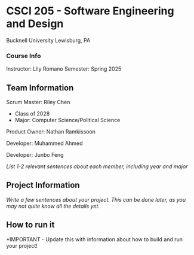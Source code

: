 # CSCI 205 - Software Engineering and Design
Bucknell University
Lewisburg, PA

### Course Info
Instructor: Lily Romano
Semester: Spring 2025

## Team Information
Scrum Master: Riley Chen
* Class of 2028
* Major: Computer Science/Political Science

Product Owner: Nathan Ramkissoon

Developer: Muhammed Ahmed

Developer: Junbo Feng

*List 1-2 relevant sentences about each member, including year
and major*

## Project Information
*Write a few sentences about your project. This can be done
later, as you may not quite know all the details yet.*

## How to run it
*IMPORTANT - Update this with information about how to build
and run your project!